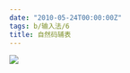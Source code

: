 ```yaml
---
date: "2010-05-24T00:00:00Z"
tags: b/输入法/6
title: 自然码辅表
---
```


![](https://blog.du1ab.org/2010/05/xyma-726545.gif)

